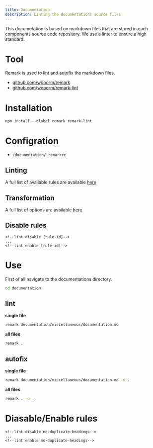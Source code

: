 ```yaml
---
title: Documentation
description: Linting the documentations source files
---
```


This documetation is based on markdown files that are stored in each components source code repository. We use a linter to ensure a high standard.

# Tool

Remark is used to lint and autofix the markdown files.

- [github.com/wooorm/remark](https://github.com/wooorm/remark)
- [github.com/wooorm/remark-lint](https://github.com/wooorm/remark-lint)

# Installation

```
npm install --global remark remark-lint
```

# Configration

- `/documentation/.remarkrc`

## Linting

A full list of available rules are available [here](https://github.com/wooorm/remark-lint/blob/master/doc/rules.md)

## Transformation

A full list of options are available [here](https://github.com/wooorm/remark#api)

## Disable rules

```
<!--lint disable [rule-id]-->
...
<!--lint enable [rule-id]-->
```

# Use

First of all navigate to the documentations directory.

```bash
cd documentation
```

## lint

**single file**

```bash
remark documentation/miscellaneous/documentation.md
```

**all files**

```bash
remark .
```

## autofix

**single file**

```bash
remark documentation/miscellaneous/documentation.md -o .
```

**all files**

```bash
remark . -o .
```

# Diasable/Enable rules

```
<!--lint disable no-duplicate-headings-->
...
<!--lint enable no-duplicate-headings-->
```
